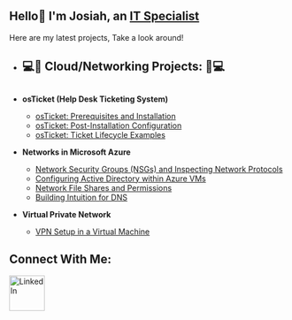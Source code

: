 ## Hello👋 I'm Josiah, an <a href="https://www.linkedin.com/in/josiah-dean-aaa832346/">IT Specialist</a></h1>
Here are my latest projects, Take a look around!

- <h2>💻📶 Cloud/Networking Projects: 📶💻<h2>
- <b>osTicket (Help Desk Ticketing System)</b>
  - [osTicket: Prerequisites and Installation](https://github.com/JosiahD1010/osticket-prereqs)
  - [osTicket: Post-Installation Configuration](https://github.com/JosiahD1010/post-install-config)
  - [osTicket: Ticket Lifecycle Examples](https://github.com/JosiahD1010/ticket-lifestyle)
    
- <b>Networks in Microsoft Azure</b>
  - [Network Security Groups (NSGs) and Inspecting Network Protocols](https://github.com/JosiahD1010/azure-network-protocol)
  - [Configuring Active Directory within Azure VMs](https://github.com/JosiahD1010/configure-ad)
  - [Network File Shares and Permissions](https://github.com/JosiahD1010/network-file-shares-and-permissions)
  - [Building Intuition for DNS](https://github.com/JosiahD1010/building-intuition-for-dns)
 
- <b>Virtual Private Network</b>
  - [VPN Setup in a Virtual Machine ](https://github.com/JosiahD1010/setting-up-a-vpn)

<h2>Connect With Me:</h2>

<a href="https://www.linkedin.com/in/josiah-dean-aaa832346/" target="_blank">
    <img align="left" alt="LinkedIn" width="64px" src="https://static.vecteezy.com/system/resources/previews/018/930/587/original/linkedin-logo-linkedin-icon-transparent-free-png.png" />
</a>

